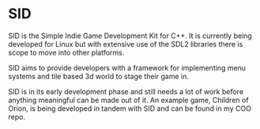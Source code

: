 # SID

SID is the Simple Indie Game Development Kit for C++. It is currently being developed for Linux but with extensive use of the SDL2 libraries there is scope to move into other platforms.

SID aims to provide developers with a framework for implementing menu systems and tile based 3d world to stage their game in.

SID is in its early development phase and still needs a lot of work before anything meaningful can be made out of it. An example game, Children of Orion, is being developed in tandem with SID and can be found in my COO repo.
